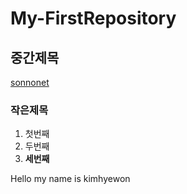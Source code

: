 # My-FirstRepository
## 중간제목
   [sonnonet](https://github.com/sonnonet27 "sonnonet")
### 작은제목
  
  1. 첫번째
  2. 두번째
  3. __세번째__
  
  
  Hello my name is kimhyewon
